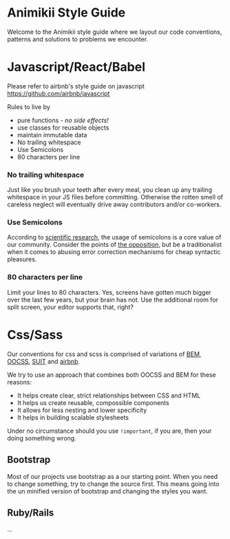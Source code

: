 # Animikii Style Guide

Welcome to the Animikii style guide where we layout our code conventions, patterns and solutions to problems we encounter.

# Javascript/React/Babel
Please refer to airbnb's style guide on javascript https://github.com/airbnb/javascript

Rules to live by
- pure functions - *no side effects!*
- use classes for reusable objects
- maintain immutable data
- No trailing whitespace
- Use Semicolons
- 80 characters per line


### No trailing whitespace

Just like you brush your teeth after every meal, you clean up any trailing whitespace in your JS files before committing. Otherwise the rotten smell of careless neglect will eventually drive away contributors and/or co-workers.

### Use Semicolons

According to [scientific research](http://news.ycombinator.com/item?id=1547647), the usage of semicolons is a core value of our community. Consider the points of [the opposition](http://blog.izs.me/post/2353458699/an-open-letter-to-javascript-leaders-regarding), but be a traditionalist when it comes to abusing error correction mechanisms for cheap syntactic pleasures.

### 80 characters per line

Limit your lines to 80 characters. Yes, screens have gotten much bigger over the last few years, but your brain has not. Use the additional room for split screen, your editor supports that, right?


# Css/Sass

Our conventions for css and scss is comprised of variations of [BEM](http://csswizardry.com/2013/01/mindbemding-getting-your-head-round-bem-syntax/), [OOCSS](https://github.com/stubbornella/oocss/wiki), [SUIT](http://suitcss.github.io/)
and [airbnb](https://github.com/airbnb/css).

We try to use an approach that combines both OOCSS and BEM for these reasons:

- It helps create clear, strict relationships between CSS and HTML
- It helps us create reusable, compossible components
- It allows for less nesting and lower specificity
- It helps in building scalable stylesheets

Under no circumstance should you use `!important`, if you are, then your doing something wrong.

## Bootstrap

Most of our projects use bootstrap as a our starting point. When you need to change something, try to change the source first.
This means going into the un minified version of bootstrap and changing the styles you want.

## Ruby/Rails

...

